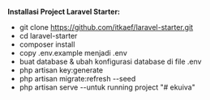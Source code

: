 <b>Installasi Project Laravel Starter:</b>

- git clone https://github.com/itkaef/laravel-starter.git
- cd laravel-starter
- composer install
- copy .env.example menjadi .env
- buat database & ubah konfigurasi database di file .env
- php artisan key:generate
- php artisan migrate:refresh --seed
- php artisan serve --untuk running project
"# ekuiva" 
